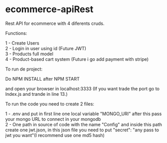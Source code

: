 # ecommerce-apiRest
Rest API for ecommerce with 4 diferents cruds.

Functions: 

1 - Create Users <br/>
2 - Login in user using id (Future JWT) <br/>
3 - Products full model <br/>
4 - Product-based cart system (Future i go add payment with stripe) <br/>

To run de project:

Do NPM INSTALL
after NPM START

and open your browser in localhost:3333 (If you want trade the port go to Index.js and trande in line 13.)


To run the code you need to create 2 files:

1 - .env and put in first line one local variable "MONGO_URI" after this pass your mongo URL to connect in your mongodb <br/>
2 - One path in source of code with the name "Config" and inside this path create one jwt.json, in this json file you need to put "secret": "any pass to jwt you want"(I recommend use one md5 hash)
